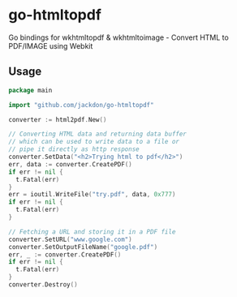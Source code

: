 # go-htmltopdf
Go bindings for wkhtmltopdf & wkhtmltoimage - Convert HTML to PDF/IMAGE using Webkit

## Usage

```go
package main

import "github.com/jackdon/go-htmltopdf"

converter := html2pdf.New()

// Converting HTML data and returning data buffer
// which can be used to write data to a file or 
// pipe it directly as http response
converter.SetData("<h2>Trying html to pdf</h2>")
err, data := converter.CreatePDF()
if err != nil {
  t.Fatal(err)
}
err = ioutil.WriteFile("try.pdf", data, 0x777)
if err != nil {
  t.Fatal(err)
}

// Fetching a URL and storing it in a PDF file
converter.SetURL("www.google.com")
converter.SetOutputFileName("google.pdf")
err, _ := converter.CreatePDF()
if err != nil {
  t.Fatal(err)
}
converter.Destroy()
```
